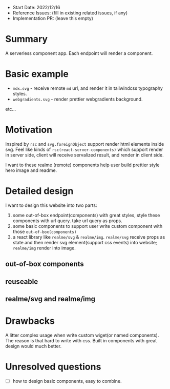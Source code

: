 - Start Date: 2022/12/16
- Reference Issues: (fill in existing related issues, if any)
- Implementation PR: (leave this empty)

# Summary

A serverless component app. Each endpoint will render a component.

# Basic example

- `mdx.svg` - receive remote `md` url, and render it in tailwindcss typography styles.
- `webgradients.svg` - render prettier webgradients background.

etc...

# Motivation

Inspired by `rsc` and `svg.foreignObject` support render html elements inside svg. Feel like kinds of `rsc(react-server-components)` which support render in server side, client will receive servalized result, and render in client side. 

I want to these realme (remote) components help user build prettier style hero image and readme.

# Detailed design

I want to design this website into two parts:

1. some out-of-box endpoint(components) with great styles, style these components with url query. take url query as props.
2. some basic components to support user write custom component with those `out-of-box(components)`
3. a react library like `realme/svg` & `realme/img`. `realme/svg` receive props as state and then render svg element(support css events) into website; `realme/img` render into image.

## out-of-box components

## reuseable

## realme/svg and realme/img


# Drawbacks

A litter complex usage when write custom wiget(or named components). The reason is that hard to write with css. Built in components with great design would much better.

# Unresolved questions

- [ ] how to design basic components, easy to combine.